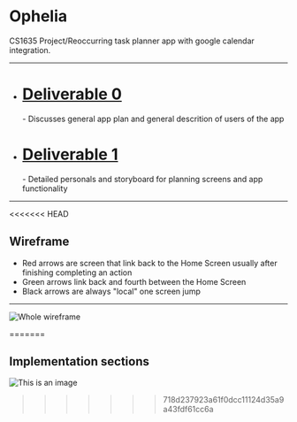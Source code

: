 # Ophelia
CS1635 Project/Reoccurring task planner app with google calendar integration.
___
- <h1><a href="https://docs.google.com/document/d/1RFyngT-M6zcHdIN8o71TNi3WqWU-kVsYHzmeFXxLN3Y/edit">Deliverable 0</a></h1>
  - Discusses general app plan and general descrition of users of the app
- <h1><a href="https://docs.google.com/presentation/d/1nmNfW_MpaunoF-vFupPI1xJbjUCSXYqzJROpoPPIT4M/edit#slide=id.p">Deliverable 1</a></h1>
  - Detailed personals and storyboard for planning screens and app functionality
___
<<<<<<< HEAD
## Wireframe
- Red arrows are screen that link back to the Home Screen usually after finishing completing an action
- Green arrows link back and fourth between the Home Screen 
- Black arrows are always "local" one screen jump
____
![Whole wireframe](https://github.com/Sean-Shmulevich/Ophelia/blob/main/.images/WireframeAll.png)

=======
## Implementation sections
![This is an image](https://github.com/Sean-Shmulevich/Ophelia/blob/main/.images/WireframeAll.png)
>>>>>>> 718d237923a61f0dcc11124d35a9a43fdf61cc6a

